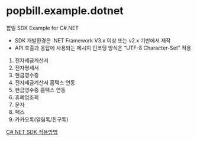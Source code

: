 ﻿popbill.example.dotnet
======================

팝빌 SDK Example for C#.NET

+ SDK 개발환경은 .NET Framework V3.x 이상 또는 v2.x 기반에서 제작
+ API 호출과 응답에 사용되는 메시지 인코딩 방식은 “UTF-8 Character-Set” 적용

1. 전자세금계산서
2. 전자명세서
3. 현금영수증
4. 전자세금계산서 홈택스 연동
5. 현금영수증 홈택스 연동
6. 휴폐업조회
7. 문자
8. 팩스
9. 카카오톡(알림톡/친구톡)

[C#.NET SDK 적용방법](https://docs.popbill.com/taxinvoice/tutorial/dotnet)
